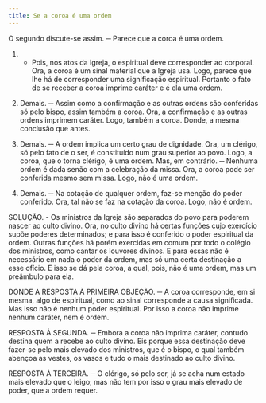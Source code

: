 ```yaml
---
title: Se a coroa é uma ordem
---
```


O segundo discute-se assim. ─ Parece que a coroa é uma ordem.  

1. - Pois, nos atos da Igreja, o espiritual deve corresponder ao corporal. Ora, a coroa é um sinal material que a Igreja usa. Logo, parece que lhe há de corresponder uma significação espiritual. Portanto o fato de se receber a coroa imprime caráter e é ela uma ordem.  

2. Demais. ─ Assim como a confirmação e as outras ordens são conferidas só pelo bispo, assim também a coroa. Ora, a confirmação e as outras ordens imprimem caráter. Logo, também a coroa. Donde, a mesma conclusão que antes.  

3. Demais. ─ A ordem implica um certo grau de dignidade. Ora, um clérigo, só pelo fato de o ser, é constituído num grau superior ao povo. Logo, a coroa, que o torna clérigo, é uma ordem.  Mas, em contrário. ─ Nenhuma ordem é dada senão com a celebração da missa. Ora, a coroa pode ser conferida mesmo sem missa. Logo, não é uma ordem.  

2. Demais. ─ Na cotação de qualquer ordem, faz-se menção do poder conferido. Ora, tal não se faz na cotação da coroa. Logo, não é ordem.  

SOLUÇÃO. - Os ministros da Igreja são separados do povo para poderem nascer ao culto divino. Ora, no culto divino há certas funções cujo exercício supõe poderes determinados; e para isso é conferido o poder espiritual da ordem. Outras funções há porém exercidas em comum por todo o colégio dos ministros, como cantar os louvores divinos. E para essas não é necessário em nada o poder da ordem, mas só uma certa destinação a esse ofício. E isso se dá pela coroa, a qual, pois, não é uma ordem, mas um preâmbulo para ela.  

DONDE A RESPOSTA À PRIMEIRA OBJEÇÃO. ─ A coroa corresponde, em si mesma, algo de espiritual, como ao sinal corresponde a causa significada. Mas isso não é nenhum poder espiritual. Por isso a coroa não imprime nenhum caráter, nem é ordem.  

RESPOSTA À SEGUNDA. ─ Embora a coroa não imprima caráter, contudo destina quem a recebe ao culto divino. Eis porque essa destinação deve fazer-se pelo mais elevado dos ministros, que é o bispo, o qual também abençoa as vestes, os vasos e tudo o mais destinado ao culto divino.  

RESPOSTA À TERCEIRA. ─ O clérigo, só pelo ser, já se acha num estado mais elevado que o leigo; mas não tem por isso o grau mais elevado de poder, que a ordem requer.